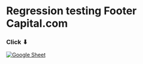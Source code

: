 # Regression testing Footer Capital.com
### Click ⬇
[![Google Sheet](https://jiahaog.github.io/nativefier-icons/files/google-sheets.ico)](https://docs.google.com/spreadsheets/d/1UEilTVy6gDlZKBmydCTdI0hGAkJOWrY4-7kNLMSOMZs/edit#gid=1925510785)
